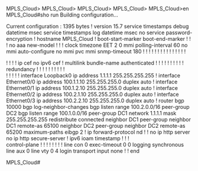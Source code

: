 
MPLS_Cloud>
MPLS_Cloud>
MPLS_Cloud>
MPLS_Cloud>
MPLS_Cloud>en
MPLS_Cloud#sho run
Building configuration...

Current configuration : 1395 bytes
!
version 15.7
service timestamps debug datetime msec
service timestamps log datetime msec
no service password-encryption
!
hostname MPLS_Cloud
!
boot-start-marker
boot-end-marker
!
!
!
no aaa new-model
!
!
!
clock timezone EET 2 0
mmi polling-interval 60
no mmi auto-configure
no mmi pvc
mmi snmp-timeout 180
!
!
!
!
!
!
!
!
!
!
!
!
!
!
!


!
!
!
!
ip cef
no ipv6 cef
!
multilink bundle-name authenticated
!
!
!
!
!
!
!
!
!
!
redundancy
!
!
! 
!
!
!
!
!
!
!         
!
!
!
!
!
interface Loopback0
 ip address 1.1.1.1 255.255.255.255
!
interface Ethernet0/0
 ip address 100.1.1.10 255.255.255.0
 duplex auto
!
interface Ethernet0/1
 ip address 100.1.2.10 255.255.255.0
 duplex auto
!
interface Ethernet0/2
 ip address 100.2.1.10 255.255.255.0
 duplex auto
!
interface Ethernet0/3
 ip address 100.2.2.10 255.255.255.0
 duplex auto
!
router bgp 10000
 bgp log-neighbor-changes
 bgp listen range 100.2.0.0/16 peer-group DC2
 bgp listen range 100.1.0.0/16 peer-group DC1
 network 1.1.1.1 mask 255.255.255.255
 redistribute connected
 neighbor DC1 peer-group
 neighbor DC1 remote-as 65100
 neighbor DC2 peer-group
 neighbor DC2 remote-as 65200
 maximum-paths eibgp 2
!
ip forward-protocol nd
!
!
no ip http server
no ip http secure-server
!
ipv6 ioam timestamp
!
!
!         
control-plane
!
!
!
!
!
!
!
!
line con 0
 exec-timeout 0 0
 logging synchronous
line aux 0
line vty 0 4
 login
 transport input none
!
!
end

MPLS_Cloud#            